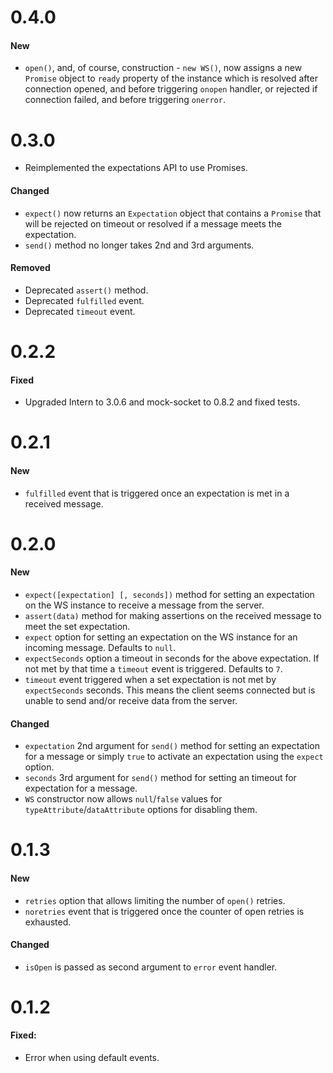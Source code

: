 # 0.4.0

#### New

 - `open()`, and, of course, construction - `new WS()`, now assigns a new `Promise` object to `ready` property of the instance which is resolved after connection opened, and before triggering `onopen` handler, or rejected if connection failed, and before triggering `onerror`.

# 0.3.0

 - Reimplemented the expectations API to use Promises.

#### Changed

 - `expect()` now returns an `Expectation` object that contains a `Promise` that will be rejected on timeout or resolved if a message meets the expectation.
 - `send()` method no longer takes 2nd and 3rd arguments.

#### Removed

 - Deprecated `assert()` method.
 - Deprecated `fulfilled` event.
 - Deprecated `timeout` event.

# 0.2.2

#### Fixed

 - Upgraded Intern to 3.0.6 and mock-socket to 0.8.2 and fixed tests.

# 0.2.1

#### New

 - `fulfilled` event that is triggered once an expectation is met in a received message.

# 0.2.0

#### New

 - `expect([expectation] [, seconds])` method for setting an expectation on the WS instance to receive a message from the server.
 - `assert(data)` method for making assertions on the received message to meet the set expectation.
 - `expect` option for setting an expectation on the WS instance for an incoming message. Defaults to `null`.
 - `expectSeconds` option a timeout in seconds for the above expectation. If not met by that time a `timeout` event is triggered. Defaults to `7`. 
 - `timeout` event triggered when a set expectation is not met by `expectSeconds` seconds. This means the client seems connected but is unable to send and/or receive data  from the server.

#### Changed

 - `expectation` 2nd argument for `send()` method for setting an expectation for a message or simply `true` to activate an expectation using the `expect` option.
 - `seconds` 3rd argument for `send()` method for setting an timeout for expectation for a message.
 - `WS` constructor now allows `null`/`false` values for `typeAttribute`/`dataAttribute` options for disabling them.

# 0.1.3

#### New

 - `retries` option that allows limiting the number of `open()` retries.
 - `noretries` event that is triggered once the counter of open retries is exhausted.

#### Changed

 - `isOpen` is passed as second argument to `error` event handler.

# 0.1.2

#### Fixed:

 - Error when using default events.
